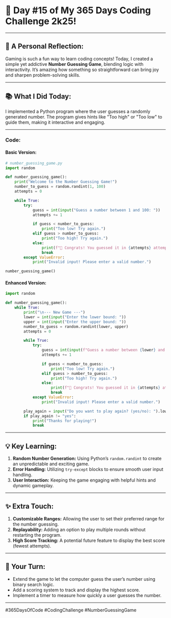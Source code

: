 # 🎯 Day #15 of My 365 Days Coding Challenge 2k25!  

---

## 💭 **A Personal Reflection:**  
Gaming is such a fun way to learn coding concepts! Today, I created a simple yet addictive **Number Guessing Game**, blending logic with interactivity. It’s amazing how something so straightforward can bring joy and sharpen problem-solving skills.  

---

## 📚 **What I Did Today:**  
I implemented a Python program where the user guesses a randomly generated number. The program gives hints like "Too high" or "Too low" to guide them, making it interactive and engaging.  

---

### Code:  

#### Basic Version:
```python
# number_guessing_game.py
import random

def number_guessing_game():
    print("Welcome to the Number Guessing Game!")
    number_to_guess = random.randint(1, 100)
    attempts = 0

    while True:
        try:
            guess = int(input("Guess a number between 1 and 100: "))
            attempts += 1

            if guess < number_to_guess:
                print("Too low! Try again.")
            elif guess > number_to_guess:
                print("Too high! Try again.")
            else:
                print(f"🎉 Congrats! You guessed it in {attempts} attempts.")
                break
        except ValueError:
            print("Invalid input! Please enter a valid number.")

number_guessing_game()
```

#### Enhanced Version:
```python
import random

def number_guessing_game():
    while True:
        print("\n--- New Game ---")
        lower = int(input("Enter the lower bound: "))
        upper = int(input("Enter the upper bound: "))
        number_to_guess = random.randint(lower, upper)
        attempts = 0

        while True:
            try:
                guess = int(input(f"Guess a number between {lower} and {upper}: "))
                attempts += 1

                if guess < number_to_guess:
                    print("Too low! Try again.")
                elif guess > number_to_guess:
                    print("Too high! Try again.")
                else:
                    print(f"🎉 Congrats! You guessed it in {attempts} attempts.")
                    break
            except ValueError:
                print("Invalid input! Please enter a valid number.")

        play_again = input("Do you want to play again? (yes/no): ").lower()
        if play_again != "yes":
            print("Thanks for playing!")
            break
```

---

## 💡 **Key Learning:**  
1. **Random Number Generation:** Using Python’s `random.randint` to create an unpredictable and exciting game.  
2. **Error Handling:** Utilizing `try-except` blocks to ensure smooth user input handling.  
3. **User Interaction:** Keeping the game engaging with helpful hints and dynamic gameplay.  

---

## ✨ **Extra Touch:**  
1. **Customizable Ranges:** Allowing the user to set their preferred range for the number guessing.  
2. **Replayability:** Adding an option to play multiple rounds without restarting the program.  
3. **High Score Tracking:** A potential future feature to display the best score (fewest attempts).  

---

## 🚀 **Your Turn:**  
- Extend the game to let the computer guess the user’s number using binary search logic.  
- Add a scoring system to track and display the highest score.  
- Implement a timer to measure how quickly a user guesses the number.  

---

#365DaysOfCode #CodingChallenge #NumberGuessingGame